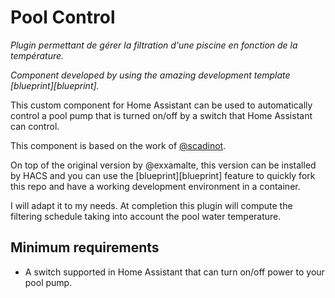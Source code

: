 # Pool Control

_Plugin permettant de gérer la filtration d'une piscine en fonction de la température._

_Component developed by using the amazing development template [blueprint][blueprint]._

This custom component for Home Assistant can be used to automatically control
a pool pump that is turned on/off by a switch that Home Assistant can control.

This component is based on the work of [@scadinot](https://github.com/exxamalte/home-assistant-customisations/tree/master/pool-pump).

On top of the original version by @exxamalte, this version can be installed by HACS
and you can use the [blueprint][blueprint] feature to quickly fork this repo and
have a working development environment in a container.

I will adapt it to my needs. At completion this plugin will compute the filtering
schedule taking into account the pool water temperature.

## Minimum requirements

* A switch supported in Home Assistant that can turn on/off power to your pool pump.
